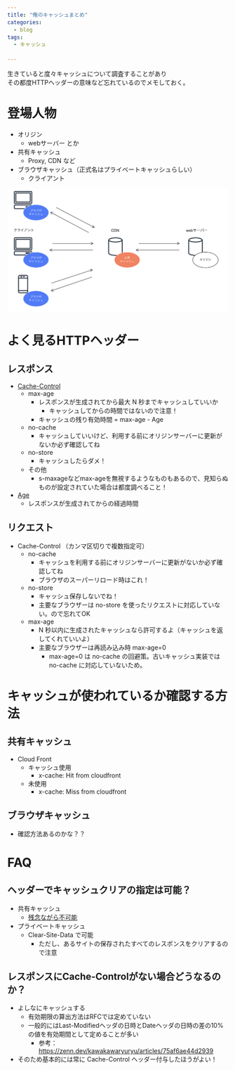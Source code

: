 ```yaml
---
title: "俺のキャッシュまとめ"
categories:
  - blog
tags:
  - キャッシュ

---
```


  
生きていると度々キャッシュについて調査することがあり  
その都度HTTPヘッダーの意味など忘れているのでメモしておく。  
  
# 登場人物  
  
- オリジン  
    - webサーバー とか  
- 共有キャッシュ  
    - Proxy, CDN など  
- ブラウザキャッシュ（正式名はプライベートキャッシュらしい）  
    - クライアント  
  
![image.png](/assets/images/20220603/701041c2-83ff-31fa-f565-afdf428ac971.png)  
  
# よく見るHTTPヘッダー  
  
## レスポンス  
- [Cache-Control](https://developer.mozilla.org/ja/docs/Web/HTTP/Headers/Cache-Control)  
    - max-age  
        - レスポンスが生成されてから最大 N 秒までキャッシュしていいか  
            - キャッシュしてからの時間ではないので注意！  
        - キャッシュの残り有効時間 = max-age - Age  
    - no-cache  
        - キャッシュしていいけど、利用する前にオリジンサーバーに更新がないか必ず確認してね  
    - no-store  
        - キャッシュしたらダメ！  
    - その他  
        - s-maxageなどmax-ageを無視するようなものもあるので、見知らぬものが設定されていた場合は都度調べること！  
- [Age](https://developer.mozilla.org/ja/docs/Web/HTTP/Headers/Age)  
    - レスポンスが生成されてからの経過時間  
  
## リクエスト  
- Cache-Control （カンマ区切りで複数指定可）  
    - no-cache  
        - キャッシュを利用する前にオリジンサーバーに更新がないか必ず確認してね  
        - ブラウザのスーパーリロード時はこれ！  
    - no-store  
        - キャッシュ保存しないでね！  
        - 主要なブラウザーは no-store を使ったリクエストに対応していない。ので忘れてOK  
    - max-age  
        - N 秒以内に生成されたキャッシュなら許可するよ（キャッシュを返してくれていいよ）  
        - 主要なブラウザーは再読み込み時 max-age=0  
            - max-age=0 は no-cache の回避策。古いキャッシュ実装では no-cache に対応していないため。  
  
# キャッシュが使われているか確認する方法  
  
## 共有キャッシュ  
- Cloud Front  
    - キャッシュ使用  
        - x-cache: Hit from cloudfront  
    - 未使用  
        - x-cache: Miss from cloudfront  
  
## ブラウザキャッシュ  
- 確認方法あるのかな？？  
  
# FAQ  
## ヘッダーでキャッシュクリアの指定は可能？  
  
- 共有キャッシュ  
    - [残念ながら不可能](https://developer.mozilla.org/ja/docs/Web/HTTP/Headers/Cache-Control#%E6%97%A2%E3%81%AB%E6%A0%BC%E7%B4%8D%E3%81%95%E3%82%8C%E3%81%9F%E3%82%AD%E3%83%A3%E3%83%83%E3%82%B7%E3%83%A5%E3%81%AE%E3%82%AF%E3%83%AA%E3%82%A2)  
- プライベートキャッシュ  
    - Clear-Site-Data で可能  
        - ただし、あるサイトの保存されたすべてのレスポンスをクリアするので注意  
  
## レスポンスにCache-Controlがない場合どうなるのか？  
- よしなにキャッシュする  
    - 有効期限の算出方法はRFCでは定めていない  
    - 一般的にはLast-Modifiedヘッダの日時とDateヘッダの日時の差の10%の値を有効期間として定めることが多い  
        - 参考：https://zenn.dev/kawakawaryuryu/articles/75af6ae44d2939  
- そのため基本的には常に Cache-Control ヘッダー付与したほうがよい！  
